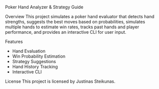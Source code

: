Poker Hand Analyzer & Strategy Guide

Overview
This project simulates a poker hand evaluator that detects hand strengths, suggests the best moves based on probabilities, simulates multiple hands to estimate win rates, tracks past hands and player performance, and provides an interactive CLI for user input.

Features
- Hand Evaluation
- Win Probability Estimation
- Strategy Suggestions
- Hand History Tracking
- Interactive CLI

License
This project is licensed by Justinas Steikunas.

